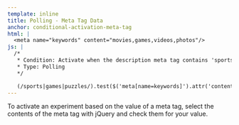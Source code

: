 ```yaml
---
template: inline
title: Polling - Meta Tag Data
anchor: conditional-activation-meta-tag
html: |
  <meta name="keywords" content="movies,games,videos,photos"/>
js: |
  /*
   * Condition: Activate when the description meta tag contains 'sports', 'games', or 'puzzles'
   * Type: Polling
   */

   (/sports|games|puzzles/).test($('meta[name=keywords]').attr('content'))
---
```


To activate an experiment based on the value of a meta tag, select the contents of the meta tag with jQuery and check them for your value.
